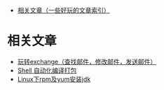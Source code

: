 - [相关文章（一些好玩的文章索引）](#相关文章：)
# 相关文章
- [玩转exchange（查找邮件，修改邮件，发送邮件）](https://blog.csdn.net/liuyuqin1991/article/details/86583927)
- [Shell 自动化编译打包](https://blog.csdn.net/liuyuqin1991/article/details/78855230)
- [Linux下rpm及yum安装jdk](https://blog.csdn.net/hg_harvey/article/details/73824084)